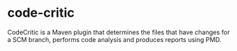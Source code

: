 code-critic
===========

CodeCritic is a Maven plugin that determines the files that have changes for a SCM branch, performs code analysis and produces reports using PMD.
